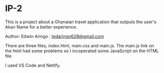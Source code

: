 # IP-2
This is a project about a Ghanaian travel application that outputs the user's Akan Name for a better experience.

Author: Edwin Aringo
      : tedaringo628@gmail.com

There are three files, index.html, main.css and main.js.
The main.js link on the html had some problems so I incoperated some JavaScript on the HTML file.

I used VS Code and Netlify.
